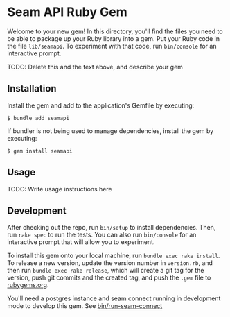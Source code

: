 # Seam API Ruby Gem

Welcome to your new gem! In this directory, you'll find the files you need to be able to package up your Ruby library into a gem. Put your Ruby code in the file `lib/seamapi`. To experiment with that code, run `bin/console` for an interactive prompt.

TODO: Delete this and the text above, and describe your gem

## Installation

Install the gem and add to the application's Gemfile by executing:

    $ bundle add seamapi

If bundler is not being used to manage dependencies, install the gem by executing:

    $ gem install seamapi

## Usage

TODO: Write usage instructions here

## Development

After checking out the repo, run `bin/setup` to install dependencies. Then, run `rake spec` to run the tests. You can also run `bin/console` for an interactive prompt that will allow you to experiment.

To install this gem onto your local machine, run `bundle exec rake install`. To release a new version, update the version number in `version.rb`, and then run `bundle exec rake release`, which will create a git tag for the version, push git commits and the created tag, and push the `.gem` file to [rubygems.org](https://rubygems.org).

You'll need a postgres instance and seam connect running in development mode to
develop this gem. See [bin/run-seam-connect](./bin/run-seam-connect)
